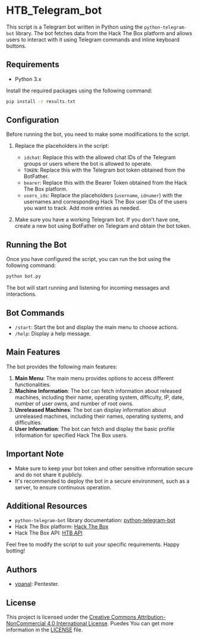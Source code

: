 # HTB_Telegram_bot

This script is a Telegram bot written in Python using the `python-telegram-bot` library. The bot fetches data from the Hack The Box platform and allows users to interact with it using Telegram commands and inline keyboard buttons.

## Requirements

- Python 3.x

Install the required packages using the following command:

```bash
pip install -r results.txt
```

## Configuration

Before running the bot, you need to make some modifications to the script.

1. Replace the placeholders in the script:

   - `idchat`: Replace this with the allowed chat IDs of the Telegram groups or users where the bot is allowed to operate.
   - `TOKEN`: Replace this with the Telegram bot token obtained from the BotFather.
   - `bearer`: Replace this with the Bearer Token obtained from the Hack The Box platform.
   - `users_ids`: Replace the placeholders (`username`, `idnumer`) with the usernames and corresponding Hack The Box user IDs of the users you want to track. Add more entries as needed.

2. Make sure you have a working Telegram bot. If you don't have one, create a new bot using BotFather on Telegram and obtain the bot token.

## Running the Bot

Once you have configured the script, you can run the bot using the following command:

```bash
python bot.py
```

The bot will start running and listening for incoming messages and interactions.

## Bot Commands

- `/start`: Start the bot and display the main menu to choose actions.
- `/help`: Display a help message.

## Main Features

The bot provides the following main features:

1. **Main Menu**: The main menu provides options to access different functionalities.
2. **Machine Information**: The bot can fetch information about released machines, including their name, operating system, difficulty, IP, date, number of user owns, and number of root owns.
3. **Unreleased Machines**: The bot can display information about unreleased machines, including their names, operating systems, and difficulties.
4. **User Information**: The bot can fetch and display the basic profile information for specified Hack The Box users.

## Important Note

- Make sure to keep your bot token and other sensitive information secure and do not share it publicly.
- It's recommended to deploy the bot in a secure environment, such as a server, to ensure continuous operation.

## Additional Resources

- `python-telegram-bot` library documentation: [python-telegram-bot](https://python-telegram-bot.readthedocs.io/)
- Hack The Box platform: [Hack The Box](https://www.hackthebox.eu/)
- Hack The Box API: [HTB API](https://documenter.getpostman.com/view/13129365/TVeqbmeq) 

Feel free to modify the script to suit your specific requirements. Happy botting!


## Authors

- [vpanal](https://github.com/vpanal): Pentester.

## License

This project is licensed under the [Creative Commons Attribution-NonCommercial 4.0 International License](https://creativecommons.org/licenses/by-nc/4.0/deed.es). Puedes You can get more information in the [LICENSE](LICENSE) file.
